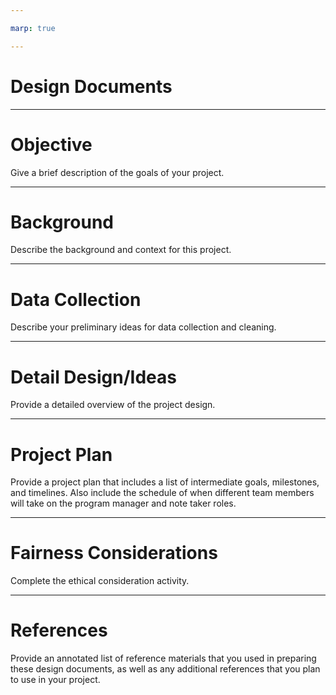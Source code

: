 ```yaml
---

marp: true

---
```


<style>
img[alt~="center"] {
  display: block;
  margin: 0 auto;
}
</style>

# Design Documents

---

# Objective
Give a brief description of the goals of your project. 

<!--
What questions do you hope to address? What value will you be adding to the space? 
-->

---

# Background
Describe the background and context for this project. 

<!--
What is the motivation for studying this topic? What other work has been done: what was good and where does it fall short? If your project is interdisciplinary, give an overview of the key ideas from the connecting disciplines. 
-->

---

# Data Collection
Describe your preliminary ideas for data collection and cleaning. 

<!--
Are you planning to use datasets that are already compiled? Will you need to pull supplemental information from additional sources? What plans do you have to clean and prepare your data? How much time are you budgeting for the data collection and cleaning process? 

*Note* Students frequently underestimate this step. It is important to remind them that sometimes 90 percent of this work is getting the data in a useable format. 
-->

---

# Detail Design/Ideas
Provide a detailed overview of the project design. 

<!--
How will you approach the problem? What ideas/experiments do you have planned? 

Tips:
* Focus on design, not implementation.
* A picture is worth a thousand words. A diagram or drawing of the data and model at times is much easier to understand than words.
* If describing alternatives (e.g., approach, platform, algorithm), explain why it’s not part of your design.
* If you take a different approach than originally designed, come back and update your design docs. 
-->

---

# Project Plan 
Provide a project plan that includes a list of intermediate goals, milestones, and timelines. Also include the schedule of when different team members will take on the program manager and note taker roles. 

<!--
You will update this project plan throughout the project. It will be a guide that keeps you on track and accountable. It may be helpful to think about the project management session as you create your plan. 
-->

---

# Fairness Considerations
Complete the ethical consideration activity. 

<!--
You will also complete this again as part of your final project, as it is critical to consider ethical implications early and often throughout any project. 

-->  

---

# References
Provide an annotated list of reference materials that you used in preparing these design documents, as well as any additional references that you plan to use in your project. 

<!--
For each reference provide a 1-2 sentence summary of the content and a brief description of how it was (or will be used). 
-->
